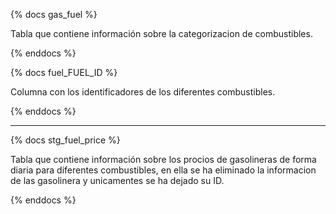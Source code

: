 {% docs gas_fuel %}

Tabla que contiene información sobre la categorizacion de combustibles.

{% enddocs %}

{% docs fuel_FUEL_ID %}

Columna con los identificadores de los diferentes combustibles.

{% enddocs %}

-------------------------------------------
{% docs stg_fuel_price %}

Tabla que contiene información sobre los procios de gasolineras
de forma diaria para diferentes combustibles, en ella se ha eliminado la 
informacion de las gasolinera y unicamentes se ha dejado su ID.

{% enddocs %}